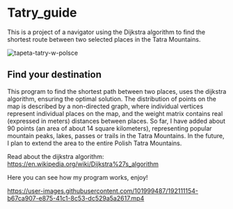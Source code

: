# Tatry_guide
This is a project of a navigator using the Dijkstra algorithm to find the shortest route between two selected places in the Tatra Mountains.


![tapeta-tatry-w-polsce](https://user-images.githubusercontent.com/101999487/192108260-9976ef64-4bc1-4706-b75e-664c5efce862.jpg)



## Find your destination

This program to find the shortest path between two places, uses the dijkstra algorithm, ensuring the optimal solution. The distribution of points on the map is described by a non-directed graph, where individual vertices represent individual places on the map, and the weight matrix contains real (expressed in meters) distances between places. So far, I have added about 90 points (an area of about 14 square kilometers), representing popular mountain peaks, lakes, passes or trails in the Tatra Mountains. In the future, I plan to extend the area to the entire Polish Tatra Mountains.

Read about the dijkstra algorithm: https://en.wikipedia.org/wiki/Dijkstra%27s_algorithm

Here you can see how my program works, enjoy!


https://user-images.githubusercontent.com/101999487/192111154-b67ca907-e875-41c1-8c53-dc529a5a2617.mp4

